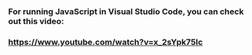 ### For running JavaScript in Visual Studio Code, you can check out this video:
### https://www.youtube.com/watch?v=x_2sYpk75Ic
